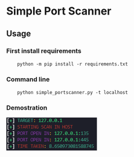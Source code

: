 # Simple Port Scanner

## Usage

### First install requirements

```
    python -m pip install -r requirements.txt
```

### Command line

```
    python simple_portscanner.py -t localhost
```

### Demostration

![alt text](https://github.com/alysif/SimplePortScanner/blob/master/ScannLocalhost.png)